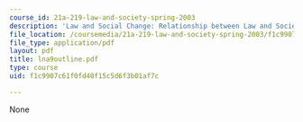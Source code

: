 ```yaml
---
course_id: 21a-219-law-and-society-spring-2003
description: 'Law and Social Change: Relationship between Law and Society'
file_location: /coursemedia/21a-219-law-and-society-spring-2003/f1c9907c61f0fd40f15c5d6f3b01af7c_lna9outline.pdf
file_type: application/pdf
layout: pdf
title: lna9outline.pdf
type: course
uid: f1c9907c61f0fd40f15c5d6f3b01af7c

---
```

None